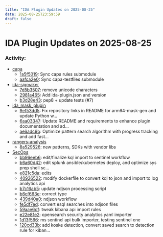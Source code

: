 ```yaml
---
title: "IDA Plugin Updates on 2025-08-25"
date: 2025-08-25T23:59:59
draft: false
---
```


# IDA Plugin Updates on 2025-08-25

### Activity:
  - [capa](https://github.com/mandiant/capa)
    - [1a5f5019](https://github.com/mandiant/capa/commit/1a5f50195ac0a044696b0a4021dcdbc026cb488b): Sync capa rules submodule
    - [aafca2e0](https://github.com/mandiant/capa/commit/aafca2e00a2d3c7c27960a4f7934b68a4ebc5e08): Sync capa-testfiles submodule
  - [ida-sigmaker](https://github.com/mahmoudimus/ida-sigmaker)
    - [7d5b3507](https://github.com/mahmoudimus/ida-sigmaker/commit/7d5b350725ddab6ecddb98b13a71e94d61022003): remove unicode characters
    - [2981a465](https://github.com/mahmoudimus/ida-sigmaker/commit/2981a465d048e5ced9da149a1fbf7b792f36e1cf): Add ida-plugin.json and version
    - [b3d28e43](https://github.com/mahmoudimus/ida-sigmaker/commit/b3d28e4313817b1de25aba15f8d0ca7bcdbabbde): pep8 + update tests (#7)
  - [ida_mask_plugin](https://github.com/xliee/ida_mask_plugin)
    - [9ef53dd5](https://github.com/xliee/ida_mask_plugin/commit/9ef53dd5e22c0b6bc1a19c7982a963668396ec40): Fix repository links in README for arm64-mask-gen and update Python w…
    - [6aa03347](https://github.com/xliee/ida_mask_plugin/commit/6aa03347f227df6e2daae2fdbac5442344cd80ea): Update README and requirements to enhance plugin documentation and ad…
    - [ae6adc9b](https://github.com/xliee/ida_mask_plugin/commit/ae6adc9b60392260c7c52b37342f9fb237b41341): Optimize pattern search algorithm with progress tracking and add fast…
  - [rangers-analysis](https://github.com/HE2-SDK/rangers-analysis)
    - [8a529526](https://github.com/HE2-SDK/rangers-analysis/commit/8a5295263457e43ace2b0b468629dee1b92a534a): new patterns, SDKs with vendor libs
  - [SecOps](https://github.com/robert-iw3/SecOps)
    - [bb96eeb6](https://github.com/robert-iw3/SecOps/commit/bb96eeb6f158638a4eb147cdd720cb383f8f537b): edit/finalize kql import to sentinel workflow
    - [b6a60d42](https://github.com/robert-iw3/SecOps/commit/b6a60d4251ce24552bcb00f4483379e590717830): edit splunk ansible/kubernetes deploy, and optimize sys prep shell sc…
    - [e821c5da](https://github.com/robert-iw3/SecOps/commit/e821c5dac272cae2b49c0d675d37fcbc40f87fd2): edits
    - [40926522](https://github.com/robert-iw3/SecOps/commit/40926522bee6d6a102b90bcd2e162feb866b5df4): modify dockerfile to convert kql to json and import to log analytics api
    - [b7c16ab5](https://github.com/robert-iw3/SecOps/commit/b7c16ab5f6c305f35a0be30f489b55532f4c2935): update ndjson processing script
    - [b6cf663e](https://github.com/robert-iw3/SecOps/commit/b6cf663e8e0b5322617d8ad411bc83d407ce5b82): correct type
    - [439d40a0](https://github.com/robert-iw3/SecOps/commit/439d40a0da7e8cb24f1819368d1bda7bea0e6a6c): ndjson workflow
    - [fe5df7ed](https://github.com/robert-iw3/SecOps/commit/fe5df7ed18c3091cf6575bf6d4972a2f2061cae0): convert esql searches into ndjson files
    - [59aae6df](https://github.com/robert-iw3/SecOps/commit/59aae6df7cf79222ce59b50a64fe745c73171945): tweak kibana api import rules
    - [e22e81e2](https://github.com/robert-iw3/SecOps/commit/e22e81e2521ef4abf5e4f89b7f26b4b658696366): opensearch security analytics yaml importer
    - [1d13f566](https://github.com/robert-iw3/SecOps/commit/1d13f5669bd4938c68cea603bd24d2008b243083): ms sentinel api bulk importer, testing sentinel one
    - [120cd33b](https://github.com/robert-iw3/SecOps/commit/120cd33b11392017d1f39ff935e793da1a65b30d): add koske detection, convert saved search to detection rule for kiban…
